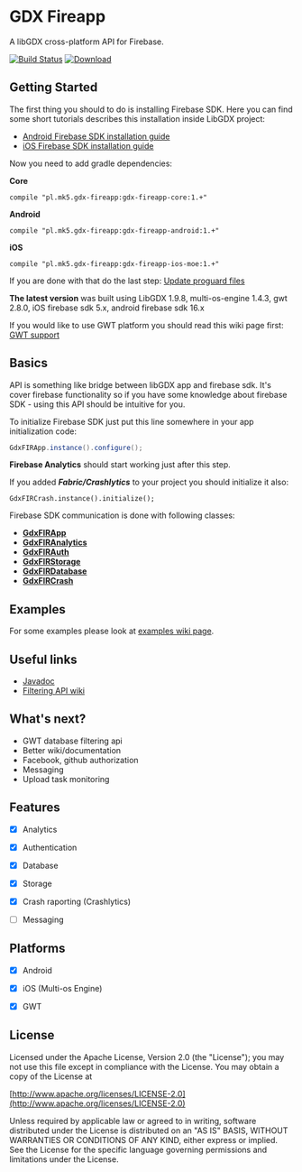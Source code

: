 # GDX Fireapp

A libGDX cross-platform API for Firebase.

[ ![Build Status](https://travis-ci.org/mk-5/gdx-fireapp.svg?branch=master)](https://travis-ci.org/mk-5/gdx-fireapp) [ ![Download](https://api.bintray.com/packages/mk-5/maven/gdx-fireapp/images/download.svg) ](https://bintray.com/mk-5/maven/gdx-fireapp/_latestVersion)




## Getting Started

The first thing you should to do is installing Firebase SDK. Here you can find some short tutorials describes this installation inside LibGDX project:

- [Android Firebase SDK installation guide](https://github.com/mk-5/gdx-fireapp/wiki/Android-SDK-installation)
- [iOS Firebase SDK installation guide](https://github.com/mk-5/gdx-fireapp/wiki/iOS-Firebase-SDK-installation)

Now you need to add gradle dependencies:

**Core**

```
compile "pl.mk5.gdx-fireapp:gdx-fireapp-core:1.+"
```
**Android**

```
compile "pl.mk5.gdx-fireapp:gdx-fireapp-android:1.+"
```
**iOS**

```
compile "pl.mk5.gdx-fireapp:gdx-fireapp-ios-moe:1.+"
```

If you are done with that do the last step: [Update proguard files](https://github.com/mk-5/gdx-fireapp/wiki/Proguard-required-rules)



**The latest version** was built using LibGDX 1.9.8, multi-os-engine 1.4.3, gwt 2.8.0, iOS firebase sdk 5.x, android firebase sdk 16.x

If you would like to use GWT platform you should read this wiki page first: [GWT support](https://github.com/mk-5/gdx-fireapp/wiki/GDX-Fireapp-GWT)



## Basics

API is something like bridge between libGDX app and firebase sdk. It's cover firebase functionality so if you have some knowledge about firebase SDK - using this API should be intuitive for you.



To initialize Firebase SDK just put this line somewhere in your app initialization code:

```java
GdxFIRApp.instance().configure();
```

**Firebase Analytics** should start working just after this step.  

If you added ***Fabric/Crashlytics*** to your project you should initialize it also:

````
GdxFIRCrash.instance().initialize();
````




Firebase SDK communication is done with following classes:

- **[GdxFIRApp](http://javadoc.io/page/pl.mk5.gdx-fireapp/gdx-fireapp-core/latest/mk/gdx/firebase/GdxFIRApp.html)**
- **[GdxFIRAnalytics](http://javadoc.io/page/pl.mk5.gdx-fireapp/gdx-fireapp-core/latest/mk/gdx/firebase/GdxFIRAnalytics.html)**
- **[GdxFIRAuth](http://javadoc.io/page/pl.mk5.gdx-fireapp/gdx-fireapp-core/latest/mk/gdx/firebase/GdxFIRAuth.html)**
- **[GdxFIRStorage](http://javadoc.io/page/pl.mk5.gdx-fireapp/gdx-fireapp-core/latest/mk/gdx/firebase/GdxFIRStorage.html)**
- **[GdxFIRDatabase](http://javadoc.io/page/pl.mk5.gdx-fireapp/gdx-fireapp-core/latest/mk/gdx/firebase/GdxFIRDatabase.html)**
- **[GdxFIRCrash](http://javadoc.io/page/pl.mk5.gdx-fireapp/gdx-fireapp-core/latest/mk/gdx/firebase/GdxFIRCrash.html)**




## Examples

For some examples please look at [examples wiki page](https://github.com/mk-5/gdx-fireapp/wiki/Examples).



## Useful links

- [Javadoc](http://javadoc.io/doc/pl.mk5.gdx-fireapp/gdx-fireapp-core)
- [Filtering API wiki](https://github.com/mk-5/gdx-fireapp/wiki/Filtering-API)




## What's next?



- GWT database filtering api
- Better wiki/documentation
- Facebook, github authorization
- Messaging
- Upload task monitoring




## Features

- [x] Analytics
- [x] Authentication
- [x] Database
- [x] Storage
- [x] Crash raporting (Crashlytics)
- [ ] Messaging




## Platforms

- [x] Android
- [x] iOS (Multi-os Engine)
- [x] GWT





## License

Licensed under the Apache License, Version 2.0 (the "License"); you may not use this file except in compliance with the License. You may obtain a copy of the License at

[http://www.apache.org/licenses/LICENSE-2.0](http://www.apache.org/licenses/LICENSE-2.0)

Unless required by applicable law or agreed to in writing, software distributed under the License is distributed on an "AS IS" BASIS, WITHOUT WARRANTIES OR CONDITIONS OF ANY KIND, either express or implied. See the License for the specific language governing permissions and limitations under the License.